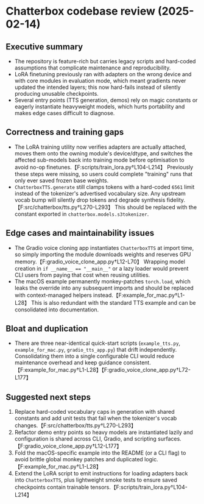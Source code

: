 # Chatterbox codebase review (2025-02-14)

## Executive summary
- The repository is feature-rich but carries legacy scripts and hard-coded assumptions that complicate maintenance and reproducibility.
- LoRA finetuning previously ran with adapters on the wrong device and with core modules in evaluation mode, which meant gradients never updated the intended layers; this now hard-fails instead of silently producing unusable checkpoints.
- Several entry points (TTS generation, demos) rely on magic constants or eagerly instantiate heavyweight models, which hurts portability and makes edge cases difficult to diagnose.

## Correctness and training gaps
- The LoRA training utility now verifies adapters are actually attached, moves them onto the owning module's device/dtype, and switches the affected sub-models back into training mode before optimisation to avoid no-op finetunes.【F:scripts/train_lora.py†L104-L214】  Previously these steps were missing, so users could complete "training" runs that only ever saved frozen base weights.
- `ChatterboxTTS.generate` still clamps tokens with a hard-coded `6561` limit instead of the tokenizer's advertised vocabulary size. Any upstream vocab bump will silently drop tokens and degrade synthesis fidelity.【F:src/chatterbox/tts.py†L270-L293】  This should be replaced with the constant exported in `chatterbox.models.s3tokenizer`.

## Edge cases and maintainability issues
- The Gradio voice cloning app instantiates `ChatterboxTTS` at import time, so simply importing the module downloads weights and reserves GPU memory.【F:gradio_voice_clone_app.py†L12-L70】  Wrapping model creation in `if __name__ == "__main__"` or a lazy loader would prevent CLI users from paying that cost when reusing utilities.
- The macOS example permanently monkey-patches `torch.load`, which leaks the override into any subsequent imports and should be replaced with context-managed helpers instead.【F:example_for_mac.py†L1-L28】  This is also redundant with the standard TTS example and can be consolidated into documentation.

## Bloat and duplication
- There are three near-identical quick-start scripts (`example_tts.py`, `example_for_mac.py`, `gradio_tts_app.py`) that drift independently. Consolidating them into a single configurable CLI would reduce maintenance overhead and keep guidance consistent.【F:example_for_mac.py†L1-L28】【F:gradio_voice_clone_app.py†L72-L177】

## Suggested next steps
1. Replace hard-coded vocabulary caps in generation with shared constants and add unit tests that fail when the tokenizer's vocab changes.【F:src/chatterbox/tts.py†L270-L293】
2. Refactor demo entry points so heavy models are instantiated lazily and configuration is shared across CLI, Gradio, and scripting surfaces.【F:gradio_voice_clone_app.py†L12-L177】
3. Fold the macOS-specific example into the README (or a CLI flag) to avoid brittle global monkey patches and duplicated logic.【F:example_for_mac.py†L1-L28】
4. Extend the LoRA script to emit instructions for loading adapters back into `ChatterboxTTS`, plus lightweight smoke tests to ensure saved checkpoints contain trainable tensors.【F:scripts/train_lora.py†L104-L214】
